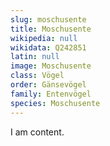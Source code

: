 ```yaml
---
slug: moschusente
title: Moschusente
wikipedia: null
wikidata: Q242851
latin: null
image: Moschusente
class: Vögel
order: Gänsevögel
family: Entenvögel
species: Moschusente
---
```


I am content.
